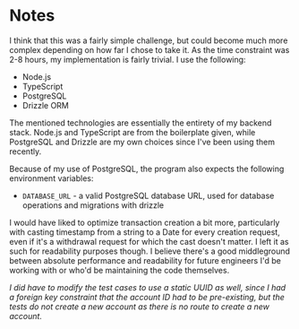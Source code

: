 # Notes

I think that this was a fairly simple challenge, but could become much more complex depending on how far I chose to take it. As the time constraint was 2-8 hours, my implementation is fairly trivial. I use the following:

-   Node.js
-   TypeScript
-   PostgreSQL
-   Drizzle ORM

The mentioned technologies are essentially the entirety of my backend stack. Node.js and TypeScript are from the boilerplate given, while PostgreSQL and Drizzle are my own choices since I've been using them recently.

Because of my use of PostgreSQL, the program also expects the following environment variables:

-   `DATABASE_URL` - a valid PostgreSQL database URL, used for database operations and migrations with drizzle

I would have liked to optimize transaction creation a bit more, particularly with casting timestamp from a string to a Date for every creation request, even if it's a withdrawal request for which the cast doesn't matter. I left it as such for readability purposes though. I believe there's a good middleground between absolute performance and readability for future engineers I'd be working with or who'd be maintaining the code themselves.

_I did have to modify the test cases to use a static UUID as well, since I had a foreign key constraint that the account ID had to be pre-existing, but the tests do not create a new account as there is no route to create a new account._
